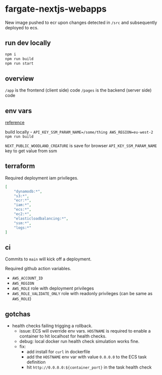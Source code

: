 # fargate-nextjs-webapps

New image pushed to ecr upon changes detected in `/src` and subsequently deployed to ecs.

## run dev locally

```sh
npm i
npm run build
npm run start
```

## overview

`/app` is the frontend (client side) code
`/pages` is the backend (server side) code

## env vars

[reference](https://nextjs.org/docs/pages/building-your-application/configuring/environment-variables#bundling-environment-variables-for-the-browser)

build locally - `API_KEY_SSM_PARAM_NAME=/some/thing AWS_REGION=eu-west-2 npm run build`

`NEXT_PUBLIC_WOODLAND_CREATURE` is save for browser
`API_KEY_SSM_PARAM_NAME` key to get value from ssm

## terraform

Required deployment iam privileges.

```json
[
    "dynamodb:*", 
    "s3:*", 
    "ecr:*", 
    "iam:*", 
    "ecs:*",
    "ec2:*", 
    "elasticloadbalancing:*",
    "ssm:*",
    "logs:*"
]
```


## ci

Commits to `main` will kick off a deployment.

Required github action variables.
- `AWS_ACCOUNT_ID`
- `AWS_REGION`
- `AWS_ROLE` role with deployment privileges
- `AWS_ROLE_VALIDATE_ONLY` role with readonly privileges (can be same as `AWS_ROLE`)


## gotchas

- health checks failing trigging a rollback. 
  - issue: ECS will override env vars. `HOSTNAME` is required to enable a container to hit localhost for health checks.
  - debug: local docker run health check simulation works fine.
  - fix: 
    - add install for `curl` in dockerfile
    - add the `HOSTNAME` env var with value `0.0.0.0` to the ECS task definition
    - hit `http://0.0.0.0:${container_port}` in the task health check